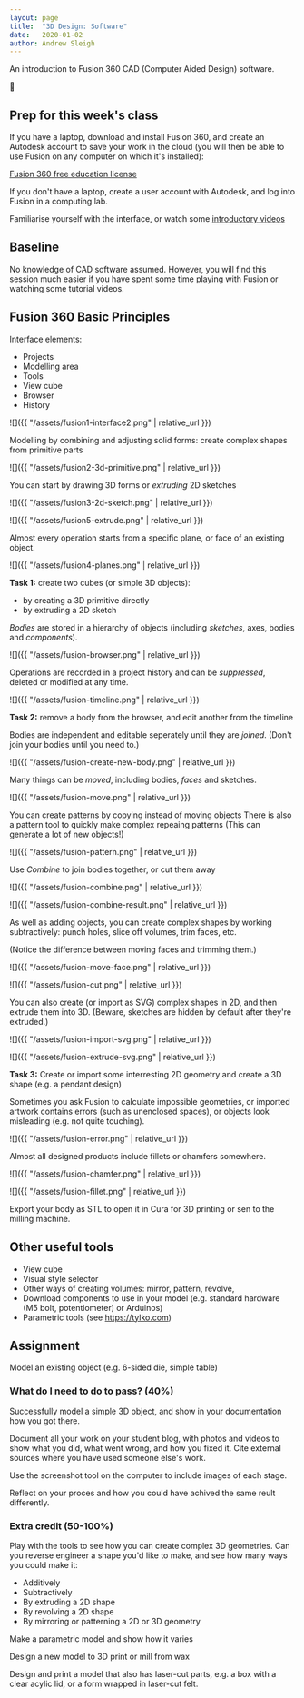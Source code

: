 ```yaml
---
layout: page
title:  "3D Design: Software"
date:   2020-01-02
author: Andrew Sleigh
---
```


An introduction to Fusion 360 CAD (Computer Aided Design) software.

<!--more-->


:construction:


## Prep for this week's class

If you have a laptop, download and install Fusion 360, and create an Autodesk account to save your work in the cloud (you will then be able to use Fusion on any computer on which it's installed):

[Fusion 360 free education license](https://www.autodesk.co.uk/products/fusion-360/students-teachers-educators)

If you don't have a laptop, create a user account with Autodesk, and log into Fusion in a computing lab.

Familiarise yourself with the interface, or watch some [introductory videos](<https://www.linkedin.com/learning/fusion-360-essential-training-2/use-fusion-360-to-turn-your-ideas-into-designs?u=67552674>)


## Baseline 

No knowledge of CAD software assumed. However, you will find this session much easier if you have spent some time playing with Fusion or watching some tutorial videos.


## Fusion 360 Basic Principles

Interface elements:
* Projects 
* Modelling area
* Tools
* View cube
* Browser
* History

![]({{ "/assets/fusion1-interface2.png" | relative_url }})

Modelling by combining and adjusting solid forms: create complex shapes from primitive parts

![]({{ "/assets/fusion2-3d-primitive.png" | relative_url }})

You can start by drawing 3D forms or *extruding* 2D sketches

![]({{ "/assets/fusion3-2d-sketch.png" | relative_url }})

![]({{ "/assets/fusion5-extrude.png" | relative_url }})


Almost every operation starts from a specific plane, or face of an existing object.

![]({{ "/assets/fusion4-planes.png" | relative_url }})

**Task 1:** create two cubes (or simple 3D objects):
* by creating a 3D primitive directly
* by extruding a 2D sketch


*Bodies* are stored in a hierarchy of objects (including *sketches*, axes, bodies and *components*).

![]({{ "/assets/fusion-browser.png" | relative_url }})

Operations are recorded in a project history and can be *suppressed*, deleted or modified at any time. 

![]({{ "/assets/fusion-timeline.png" | relative_url }})

**Task 2:** remove a body from the browser, and edit another from the timeline

Bodies are independent and editable seperately until they are _joined_. (Don't join your bodies until you need to.)

![]({{ "/assets/fusion-create-new-body.png" | relative_url }})

Many things can be _moved_, including bodies, _faces_ and sketches. 

![]({{ "/assets/fusion-move.png" | relative_url }})

You can create patterns by copying instead of moving objects
There is also a pattern tool to quickly make complex repeaing patterns
(This can generate a lot of new objects!)


![]({{ "/assets/fusion-pattern.png" | relative_url }})


Use _Combine_ to join bodies together, or cut them away

![]({{ "/assets/fusion-combine.png" | relative_url }})

![]({{ "/assets/fusion-combine-result.png" | relative_url }})


As well as adding objects, you can create complex shapes by working subtractively: punch holes, slice off volumes, trim faces, etc.

(Notice the difference between moving faces and trimming them.)

![]({{ "/assets/fusion-move-face.png" | relative_url }})

![]({{ "/assets/fusion-cut.png" | relative_url }})


You can also create (or import as SVG) complex shapes in 2D, and then extrude them into 3D.
(Beware, sketches are hidden by default after they're extruded.)


![]({{ "/assets/fusion-import-svg.png" | relative_url }})

![]({{ "/assets/fusion-extrude-svg.png" | relative_url }})




**Task 3:** Create or import some interresting 2D geometry and create a 3D shape (e.g. a pendant design)

Sometimes you ask Fusion to calculate impossible geometries, or imported artwork contains errors (such as unenclosed spaces), or objects look misleading (e.g. not quite touching).

![]({{ "/assets/fusion-error.png" | relative_url }})

Almost all designed products include fillets or chamfers somewhere.

![]({{ "/assets/fusion-chamfer.png" | relative_url }})

![]({{ "/assets/fusion-fillet.png" | relative_url }})

Export your body as STL to open it in Cura for 3D printing or sen to the milling machine.



## Other useful tools

* View cube
* Visual style selector
* Other ways of creating volumes: mirror, pattern, revolve, 
* Download components to use in your model (e.g. standard hardware (M5 bolt, potentiometer) or Arduinos)
* Parametric tools (see <https://tylko.com>)

## Assignment

Model an existing object (e.g. 6-sided die, simple table)

### What do I need to do to pass? (40%)

Successfully model a simple 3D object, and show in your documentation how you got there. 

Document all your work on your student blog, with photos and videos to show what you did, what went wrong, and how you fixed it. Cite external sources where you have used someone else's work.

Use the screenshot tool on the computer to include images of each stage.

Reflect on your proces and how you could have achived the same reult differently.




### Extra credit (50-100%)


Play with the tools to see how you can create complex 3D geometries. Can you reverse engineer a shape you'd like to make, and see how many ways you could make it: 

* Additively
* Subtractively
* By extruding a 2D shape
* By revolving a 2D shape
* By mirroring or patterning a 2D or 3D geometry

Make a parametric model and show how it varies

Design a new model to 3D print or mill from wax

Design and print a model that also has laser-cut parts, e.g. a box with a clear acylic lid, or a form wrapped in laser-cut felt.
